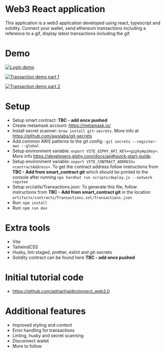 # Web3 React application

This application is a web3 application developed using react, typescript and solidity. Connect your wallet, send ethereum transactions including a reference to a gif, display latest transactions including the gif.

# Demo

[![Login demo](demo/Login.gif)](demo/Login.gif)

[![Transaction demo part 1](demo/TransactionPart1.gif)](demo/TransactionPart1.gif)

[![Transaction demo part 2](demo/TransactionPart2.gif)](demo/TransactionPart2.gif)

# Setup

- Setup smart contract: **TBC - add once pushed**
- Create metamask account: https://metamask.io/
- Install secret scanner: `brew install git-secrets`. More info at https://github.com/awslabs/git-secrets
- Add common AWS patterns to the git config : `git secrets --register-aws --global`
- Setup environment variable: `export VITE_GIPHY_API_KEY=<giphyApiKey>`. More info https://developers.giphy.com/docs/api#quick-start-guide.
- Setup environment variable: `export VITE_CONTRACT_ADDRESS=<contractAddress>`. To get the contract address follow instructions from **TBC - Add from smart_contract git** which should be printed to the console after running `npx hardhat run scripts/deploy.js --network ropsten`
- Setup src/utils/Transactions.json: To generate this file, follow instructions from **TBC - Add from smart_contract git** in the location `artifacts/contracts/Transactions.sol/Transactions.json`
- Run: `npm install`
- Run: `npm run dev`

# Extra tools

- Vite
- TailwindCSS
- Husky, lint-staged, prettier, eslint and git-secrets
- Solidity contract can be found here **TBC - add once pushed**

# Initial tutorial code

- https://github.com/adrianhajdin/project_web3.0

# Additional features

- Improved styling and content
- Error handling for transactions
- Linting, husky and secret scanning
- Disconnect wallet
- More to follow
